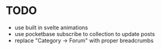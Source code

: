 # TODO
- use built in svelte animations
- use pocketbase subscribe to collection to update posts
- replace "Category -> Forum" with proper breadcrumbs